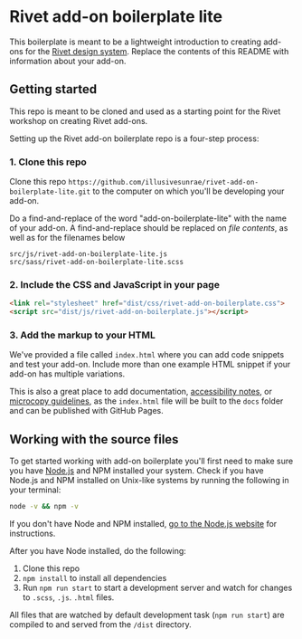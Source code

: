 # Rivet add-on boilerplate lite
This boilerplate is meant to be a lightweight introduction to creating add-ons for the [Rivet design system](https://rivet.iu.edu/). Replace the contents of this README with information about your add-on.

## Getting started
This repo is meant to be cloned and used as a starting point for the Rivet workshop on creating Rivet add-ons.

Setting up the Rivet add-on boilerplate repo is a four-step process:

### 1. Clone this repo
Clone this repo `https://github.com/illusivesunrae/rivet-add-on-boilerplate-lite.git` to the computer on which you'll be developing your add-on.

Do a find-and-replace of the word "add-on-boilerplate-lite" with the name of your add-on. A find-and-replace should be replaced on *file contents*, as well as for the filenames below

```
src/js/rivet-add-on-boilerplate-lite.js
src/sass/rivet-add-on-boilerplate-lite.scss
```

### 2. Include the CSS and JavaScript in your page

```html
<link rel="stylesheet" href="dist/css/rivet-add-on-boilerplate.css">
<script src="dist/js/rivet-add-on-boilerplate.js"></script>
```

### 3. Add the markup to your HTML
We've provided a file called `index.html` where you can add code snippets and test your add-on. Include more than one example HTML snippet if your add-on has multiple variations.

This is also a great place to add documentation, [accessibility notes](https://rivet.iu.edu/components/navigation/dropdown/#accessibility-notes), or [microcopy guidelines](https://rivet.iu.edu/content-guide/), as the `index.html` file will be built to the `docs` folder and can be published with GitHub Pages.

## Working with the source files
To get started working with add-on boilerplate you'll first need to make sure you have [Node.js](https://nodejs.org/en/) and NPM installed your system. Check if you have Node.js and NPM installed on Unix-like systems by running the following in your terminal:

```sh
node -v && npm -v
```

If you don't have Node and NPM installed, [go to the Node.js website](https://nodejs.org/en/) for instructions.

After you have Node installed, do the following:

1. Clone this repo
2. `npm install` to install all dependencies
3. Run `npm run start` to start a development server and watch for changes to `.scss`, `.js`. `.html` files.

All files that are watched by default development task (`npm run start`) are compiled to and served from the `/dist` directory.